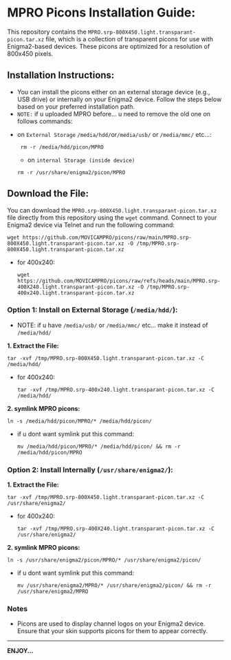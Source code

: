 # MPRO Picons Installation Guide:

This repository contains the ```MPRO.srp-800X450.light.transparant-picon.tar.xz``` file, which is a collection of transparent picons for use with Enigma2-based devices. These picons are optimized for a resolution of 800x450 pixels.

## Installation Instructions:
  - You can install the picons either on an external storage device (e.g., USB drive) or internally on your Enigma2 device. Follow the steps below based on your preferred installation path.
- `NOTE:` if u uploaded MPRO before... u need to remove the old one on follows commands:
+ on `External Storage` ```/media/hdd/```or```/media/usb/``` or ```/media/mmc/``` etc...:
  ```
   rm -r /media/hdd/picon/MPRO
  ```
  + on `internal Storage (inside device)` 
   ```
   rm -r /usr/share/enigma2/picon/MPRO
  ```

## Download the File:
You can download the `MPRO.srp-800X450.light.transparant-picon.tar.xz` file directly from this repository using the `wget` command. Connect to your Enigma2 device via Telnet and run the following command:

```
wget https://github.com/MOVICAMPRO/picons/raw/main/MPRO.srp-800X450.light.transparant-picon.tar.xz -O /tmp/MPRO.srp-800X450.light.transparant-picon.tar.xz
```
- for 400x240:
  ```
  wget https://github.com/MOVICAMPRO/picons/raw/refs/heads/main/MPRO.srp-400X240.light.transparant-picon.tar.xz -O /tmp/MPRO.srp-400x240.light.transparant-picon.tar.xz
  ```
### Option 1: Install on External Storage (```/media/hdd/```):

- NOTE: if u have ```/media/usb/``` or ```/media/mmc/``` etc... make it instead of ```/media/hdd/```

**1. Extract the File:**

  ```
  tar -xvf /tmp/MPRO.srp-800X450.light.transparant-picon.tar.xz -C /media/hdd/
  ```
- for 400x240:
    ```
  tar -xvf /tmp/MPRO.srp-400x240.light.transparant-picon.tar.xz -C /media/hdd/
    ```

**2. symlink MPRO picons:**

  ```
  ln -s /media/hdd/picon/MPRO/* /media/hdd/picon/
  ```

 + if u dont want symlink put this command:
   ```
   mv /media/hdd/picon/MPRO/* /media/hdd/picon/ && rm -r /media/hdd/picon/MPRO
   ```
### Option 2: Install Internally (```/usr/share/enigma2/```):

**1. Extract the File:**

  ```
  tar -xvf /tmp/MPRO.srp-800X450.light.transparant-picon.tar.xz -C /usr/share/enigma2/
  ```
- for 400x240:
    ```
    tar -xvf /tmp/MPRO.srp-400X240.light.transparant-picon.tar.xz -C /usr/share/enigma2/
    ```

**2. symlink MPRO picons:**

  ```
  ln -s /usr/share/enigma2/picon/MPRO/* /usr/share/enigma2/picon/
  ```
 + if u dont want symlink put this command:
   ```
   mv /usr/share/enigma2/MPRO/* /usr/share/enigma2/picon/ && rm -r /usr/share/enigma2/MPRO
   ```
### Notes

  + Picons are used to display channel logos on your Enigma2 device. Ensure that your skin supports picons for them to appear correctly.


___________________________________________________________________________________________________________

 __ENJOY...__
